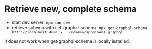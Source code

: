 # Retrieve new, complete schema

- start dev server: `npm run dev`
- retrieve schema with get-graphql-schema: `npx get-graphql-schema http://localhost:4000 > ../schema/appSchema.graphql`

it does not work when get-graphql-schema is locally installed.
